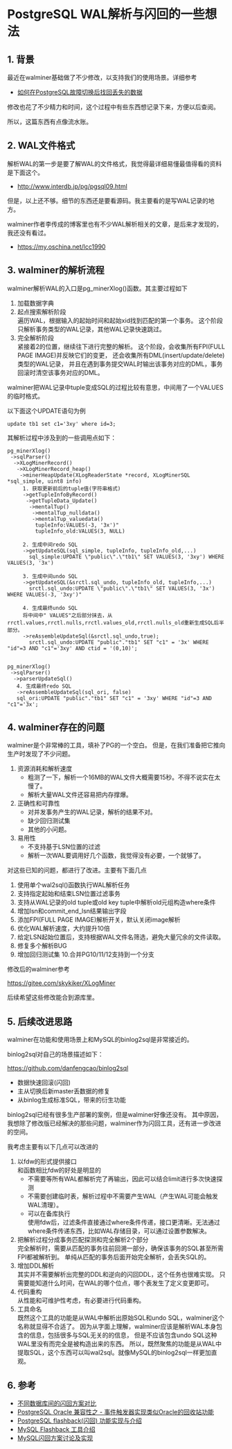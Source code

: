 # PostgreSQL WAL解析与闪回的一些想法

## 1. 背景

最近在walminer基础做了不少修改，以支持我们的使用场景。详细参考

- [如何在PostgreSQL故障切换后找回丢失的数据](https://gitee.com/skykiker/XLogMiner/wikis/如何在PostgreSQL故障切换后找回丢失的数据?sort_id=2062372)

修改也花了不少精力和时间，这个过程中有些东西想记录下来，方便以后查阅。

所以，这篇东西有点像流水账。

## 2. WAL文件格式

解析WAL的第一步是要了解WAL的文件格式，我觉得最详细易懂最值得看的资料是下面这个。

- http://www.interdb.jp/pg/pgsql09.html

但是，以上还不够。细节的东西还是要看源码。我主要看的是写WAL记录的地方。

walminer作者李传成的博客里也有不少WAL解析相关的文章，是后来才发现的，我还没有看过。

- https://my.oschina.net/lcc1990


## 3. walminer的解析流程

walminer解析WAL的入口是pg_minerXlog()函数。其主要过程如下

1. 加载数据字典  
2. 起点搜索解析阶段  
	遍历WAL，根据输入的起始时间和起始xid找到匹配的第一个事务。
	这个阶段只解析事务类型的WAL记录，其他WAL记录快速跳过。
3. 完全解析阶段  
	紧接着2的位置，继续往下进行完整的解析。
	这个阶段，会收集所有FPI(FULL PAGE IMAGE)并反映它们的变更，
	还会收集所有DML(insert/update/delete)类型的WAL记录，
	并且在遇到事务提交WAL时输出该事务对应的DML，事务回滚时清空该事务对应的DML。


walminer把WAL记录中tuple变成SQL的过程比较有意思，中间用了一个VALUES的临时格式。

以下面这个UPDATE语句为例

```
update tb1 set c1='3xy' where id=3;
```

其解析过程中涉及到的一些调用点如下：

```
pg_minerXlog()
 ->sqlParser()
  ->XLogMinerRecord()
   ->XLogMinerRecord_heap()
	->minerHeapUpdate(XLogReaderState *record, XLogMinerSQL *sql_simple, uint8 info)
	 1. 获取更新前后的tuple值(字符串格式)
	 ->getTupleInfoByRecord()
	  ->getTupleData_Update()
	   ->mentalTup()
		->mentalTup_nulldata()
		->mentalTup_valuedata()
		 tupleInfo:VALUES(-3, '3x')"
		 tupleInfo_old:VALUES(3, NULL)
		
	 2. 生成中间redo SQL
	 ->getUpdateSQL(sql_simple, tupleInfo, tupleInfo_old,...)
	   sql_simple:UPDATE \"public\".\"tb1\" SET VALUES(3, '3xy') WHERE VALUES(3, '3x')
	   
	 3. 生成中间undo SQL
	 ->getUpdateSQL(&srctl.sql_undo, tupleInfo_old, tupleInfo,...)
	   srctl.sql_undo:UPDATE \"public\".\"tb1\" SET VALUES(3, '3x') WHERE VALUES(-3, '3xy')"

	 4. 生成最终undo SQL
	 将中间中" VALUES"之后部分抹去，从rrctl.values,rrctl.nulls,rrctl.values_old,rrctl.nulls_old重新生成SQL后半部分。
	 ->reAssembleUpdateSql(&srctl.sql_undo,true);
	   srctl.sql_undo:UPDATE "public"."tb1" SET "c1" = '3x' WHERE "id"=3 AND "c1"='3xy' AND ctid = '(0,10)';
	  
   
pg_minerXlog()
 ->sqlParser()
  ->parserUpdateSql()
   4. 生成最终redo SQL
   ->reAssembleUpdateSql(sql_ori, false)
   sql_ori:UPDATE "public"."tb1" SET "c1" = '3xy' WHERE "id"=3 AND "c1"='3x';

```

## 4. walminer存在的问题

walminer是个非常棒的工具，填补了PG的一个空白。
但是，在我们准备把它推向生产时发现了不少问题。

1. 资源消耗和解析速度
	- 粗测了一下，解析一个16MB的WAL文件大概需要15秒。不得不说实在太慢了。
	- 解析大量WAL文件还容易把内存撑爆。
2. 正确性和可靠性
	- 对并发事务产生的WAL记录，解析的结果不对。
	- 缺少回归测试集
	- 其他的小问题。
3. 易用性
	- 不支持基于LSN位置的过滤
	- 解析一次WAL要调用好几个函数，我觉得没有必要，一个就够了。


对这些已知的问题，都进行了改进。主要有下面几点

1. 使用单个wal2sql()函数执行WAL解析任务
2. 支持指定起始和结束LSN位置过滤事务
3. 支持从WAL记录的old tuple或old key tuple中解析old元组构造where条件
4. 增加lsn和commit_end_lsn结果输出字段
5. 添加FPI(FULL PAGE IMAGE)解析开关，默认关闭image解析
6. 优化WAL解析速度，大约提升10倍
7. 给定LSN起始位置后，支持根据WAL文件名筛选，避免大量冗余的文件读取。
8. 修复多个解析BUG
9. 增加回归测试集
10.合并PG10/11/12支持到一个分支


修改后的walminer参考

https://gitee.com/skykiker/XLogMiner

后续希望这些修改能合到源库里。


## 5. 后续改进思路

walminer在功能和使用场景上和MySQL的binlog2sql是非常接近的。

binlog2sql对自己的场景描述如下：

https://github.com/danfengcao/binlog2sql
- 数据快速回滚(闪回)
- 主从切换后新master丢数据的修复
- 从binlog生成标准SQL，带来的衍生功能

binlog2sql已经有很多生产部署的案例，但是walminer好像还没有。
其中原因，我想除了修改版已经解决的那些问题，walminer作为闪回工具，还有进一步改进的空间。

我考虑主要有以下几点可以改进的
1. 以fdw的形式提供接口  
    和函数相比fdw的好处是明显的
    - 不需要等所有WAL都解析完了再输出，因此可以结合limit进行多次快速探测
    - 不需要创建临时表，解析过程中不需要产生WAL（产生WAL可能会触发WAL清理）。
    - 可以在备库执行  
    使用fdw后，过滤条件直接通过where条件传递，接口更清晰。无法通过where条件传递东西，比如WAL存储目录，可以通过设置参数解决。
2. 把解析过程分成事务匹配探测和完全解析2个部分  
    完全解析时，需要从匹配的事务往前回溯一部分，确保该事务的SQL甚至所需FPI都被解析到。
    单纯从匹配的事务后面开始完全解析，会丢失SQL的。
3. 增加DDL解析  
    其实并不需要解析出完整的DDL和逆向的闪回DDL，这个任务也很难实现。
    只需要能知道什么时间，在WAL的哪个位点，哪个表发生了定义变更即可。
4. 代码重构  
    从性能和可维护性考虑，有必要进行代码重构。
5. 工具命名  
    既然这个工具的功能是从WAL中解析出原始SQL和undo SQL，walminer这个名称就显得不合适了。
    因为从字面上理解，walminer应该是解析WAL本身包含的信息，包括很多与SQL无关的的信息，
    但是不应该包含undo SQL这种WAL里没有而完全是被构造出来的东西。
    所以，既然聚焦的功能是从WAL中提取SQL，这个东西可以叫wal2sql。就像MySQL的binlog2sql一样更加直观。
    

## 6. 参考

- [不同数据库间的闪回方案对比](https://www.modb.pro/db/22169)
- [PostgreSQL Oracle 兼容性之 - 事件触发器实现类似Oracle的回收站功能](https://github.com/digoal/blog/blob/master/201504/20150429_01.md?spm=a2c4e.10696291.0.0.5d3119a4ZrkOdK&file=20150429_01.md)
- [PostgreSQL flashback(闪回) 功能实现与介绍](https://yq.aliyun.com/articles/228267)
- [MySQL Flashback 工具介绍](https://www.cnblogs.com/DataArt/p/9873365.html)
- [MySQL闪回方案讨论及实现](https://www.iteye.com/blog/dinglin-1539167)

